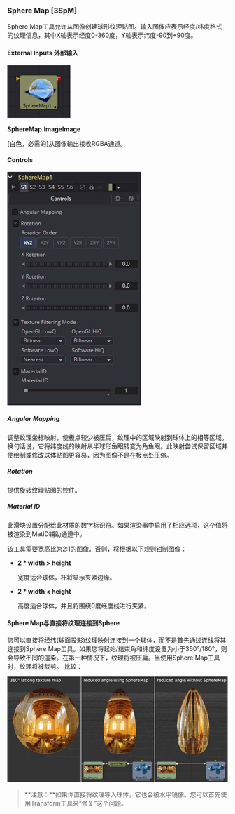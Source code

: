 ### Sphere Map [3SpM]

Sphere Map工具允许从图像创建球形纹理贴图。输入图像应表示经度/纬度格式的纹理信息，其中X轴表示经度0-360度，Y轴表示纬度-90到+90度。

#### External Inputs 外部输入

 ![3SpM_tile](images/3SpM_tile.jpg)

**SphereMap.ImageImage**

[白色，必需的]从图像输出接收RGBA通道。

#### Controls

![3SpM_Controls](images/3SpM_Controls.jpg)

##### Angular Mapping

调整纹理坐标映射，使极点较少被压扁，纹理中的区域映射到球体上的相等区域。换句话说，它将纬度线的映射从半球形鱼眼转变为角鱼眼。此映射尝试保留区域并使绘制或修改球体贴图更容易，因为图像不是在极点处压缩。

##### Rotation

提供旋转纹理贴图的控件。

##### Material ID

此滑块设置分配给此材质的数字标识符。如果渲染器中启用了相应选项，这个值将被渲染到MatID辅助通道中。

该工具需要宽高比为2:1的图像。否则，将根据以下规则钳制图像：

- **2 * width > height**

  宽度适合球体，杆将显示夹紧边缘。

- **2 * width < height**

  高度适合球体，并且将围绕0度经度线进行夹紧。

#### Sphere Map与直接将纹理连接到Sphere

您可以直接将经纬(球面投影)纹理映射连接到一个球体，而不是首先通过连线将其连接到Sphere Map工具。如果您将起始/结束角和纬度设置为小于360°/180°，则会导致不同的渲染。在第一种情况下，纹理将被压扁。当使用Sphere Map工具时，纹理将被裁剪。
比较：

![3SpM_Compare](images/3SpM_Compare.jpg)

> **注意：**如果你直接将纹理导入球体，它也会被水平镜像。您可以首先使用Transform工具来“修复”这个问题。

